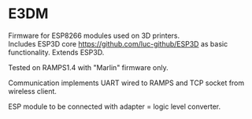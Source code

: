 # E3DM
Firmware for ESP8266 modules used on 3D printers.<br>
Includes ESP3D core https://github.com/luc-github/ESP3D as basic functionality. Extends ESP3D.

Tested on RAMPS1.4 with "Marlin" firmware only.

Communication implements UART wired to RAMPS and TCP socket from wireless client.

ESP module to be connected with adapter = logic level converter.
